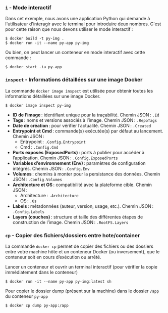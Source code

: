 ### `i` - Mode interactif
Dans cet exemple, nous avons une application Python qui demande à l'utilisateur d'interagir avec le terminal pour introduire deux nombres.
C'est pour cette raison que nous devons utiliser le mode interactif :

```
$ docker build -t py-img .
$ docker run -it --name py-app py-img
```

Ou bien, on peut lancer un conteneur en mode interactif avec cette commande :
```
$ docker start -ia py-app
```

### `inspect` - Informations détaillées sur une image Docker
La commande `docker image inspect` est utilisée pour obtenir toutes les informations détaillées sur une image Docker.
```
$ docker image inspect py-img
```

- **ID de l’image** : identifiant unique pour la traçabilité.
  Chemin JSON : `.Id`
- **Tags** : noms et versions associés à l’image.
  Chemin JSON : `.RepoTags`
- **Date de création** : pour vérifier l’actualité.
  Chemin JSON : `.Created`
- **Entrypoint et Cmd** : commande(s) exécutée(s) par défaut au lancement.
  Chemin JSON :
    - Entrypoint : `.Config.Entrypoint`
    - Cmd : `.Config.Cmd`
- **Ports exposés (ExposedPorts)** : ports à publier pour accéder à l’application.
  Chemin JSON : `.Config.ExposedPorts`
- **Variables d’environnement (Env)** : paramètres de configuration intégrés.
  Chemin JSON : `.Config.Env`
- **Volumes** : chemins à monter pour la persistance des données.
  Chemin JSON : `.Config.Volumes`
- **Architecture et OS** : compatibilité avec la plateforme cible.
  Chemin JSON :
    - Architecture : `.Architecture`
    - OS : `.Os`
- **Labels** : métadonnées (auteur, version, usage, etc.).
  Chemin JSON : `.Config.Labels`
- **Layers (couches)** : structure et taille des différentes étapes de construction de l’image.
  Chemin JSON : `.RootFS.Layers`

### `cp` - Copier des fichiers/dossiers entre hote/container
La commande `docker cp` permet de copier des fichiers ou des dossiers entre votre machine hôte et un conteneur Docker (ou inversement), que le conteneur soit en cours d’exécution ou arrêté.

Lancer un conteneur et ouvrir un terminal interactif (pour vérifier la copie immédiatement dans le conteneur)
```
$ docker run -it --name py-app py-img:latest sh
```

Pour copier le dossier dump (présent sur la machine) dans le dossier `/app` du conteneur `py-app`
```
$ docker cp dump py-app:/app
```

